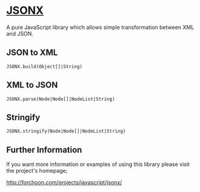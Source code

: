 # [JSONX](http://forchoon.com/projects/javascript/jsonx/)

A pure JavaScript library which allows simple transformation between XML and
JSON.

## JSON to XML

```
JSONX.build(Object[]|String)
```

## XML to JSON

```
JSONX.parse(Node|Node[]|NodeList|String)
```

## Stringify

```
JSONX.stringify(Node|Node[]|NodeList|String)
```

## Further Information

If you want more information or examples of using this library please visit the
project's homepage;

<http://forchoon.com/projects/javascript/jsonx/>
